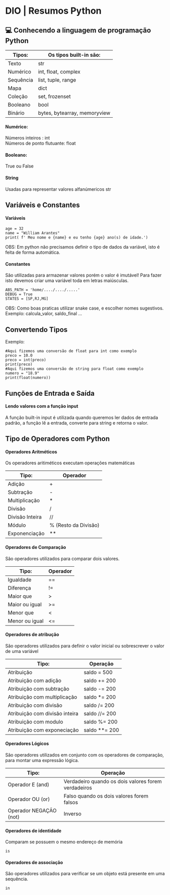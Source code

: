 # DIO | Resumos Python
## 💻 Conhecendo a linguagem de programação Python

| Tipos:   | Os tipos built-in são: |
|----------|---------------------|
| Texto    | str                 |
| Numérico | int, float, complex |
| Sequência| list, tuple, range  |
| Mapa | dict |
| Coleção | set, frozenset |
| Booleano | bool |
| Binário | bytes, bytearray, memoryview |

#### Numérico:  
Números inteiros : int  
Números de ponto flutuante: float 

#### Booleano:
True ou False 

#### String
Usadas para representar valores alfanúmericos
str

## Variáveis e Constantes

#### Variáveis
```
age = 32
name = "William Arantes"
print( f' Meu nome e {name} e eu tenho {age} ano(s) de idade.')
```
OBS: Em python não precisamos definir o tipo de dados da variável, isto é feita de forma automática. 

#### Constantes
São utilizadas para armazenar valores porém o valor é imutável! 
Para fazer isto devemos criar uma variável toda em letras maiúsculas.

```
ABS_PATH = 'home/..../..../.....'
DEBUG = True
STATES = [SP,RJ,MG]
```
OBS: Como boas praticas utilizar snake case, e escolher nomes sugestivos. Exemplo: calcula_valor, saldo_final ...

## Convertendo Tipos
Exemplo:
```
#Aqui fizemos uma conversão de float para int como exemplo
preco = 10.0
preco = int(preco)
print(preco)
#Aqui fizemos uma conversão de string para float como exemplo
numero = "18.9"
print(float(numero))
```
## Funções de Entrada e Saída

#### Lendo valores com a função input  
A função built-in input é utilizada quando queremos ler dados de entrada padrão, a função lê a entrada, converte para string
e retorna o valor.

## Tipo de Operadores com Python

#### Operadores Aritméticos

Os operadores aritiméticos executam operações matemáticas

| Tipo:   | Operador |
|----------|---------------------|
| Adição   | +                 |
| Subtração | - |
| Multiplicação| *  |
| Divisão | / |
| Divisão Inteira| // |
| Módulo | % (Resto da Divisão) |
| Exponenciação | ** |

#### Operadores de Comparação

São operadores utilizados para comparar dois valores.

| Tipo:   | Operador |
|----------|---------------------|
| Igualdade   | ==                |
| Diferença | != |
| Maior que | >  |
| Maior ou igual | >= |
| Menor que| < |
| Menor ou igual | <= |

#### Operadores de atribução

São operadores utilizados para definir o valor inicial ou sobrescrever o valor de uma variável

| Tipo:   | Operação |
|----------|---------------------|
| Atribuição   | saldo = 500           |
| Atribuição com adição | saldo += 200 |
| Atribuição com subtração | saldo -= 200 |
| Atribuição com multiplicação | saldo *= 200 |
| Atribuição com divisão | saldo /= 200 |
| Atribuição com divisão inteira| saldo //= 200 |
| Atribuição com modulo | saldo %= 200 |
| Atribuição com exponeciação | saldo **= 200 |

#### Operadores Lógicos

São operadores utilizados em conjunto com os operadores de comparação, para montar uma expressão lógica.

| Tipo:   | Operação |
|----------|---------------------|
| Operador E (and)   | Verdadeiro quando os dois valores forem verdadeiros|
| Operador OU (or) | Falso quando os dois valores forem falsos |
| Operador NEGAÇÃO (not) | Inverso 

#### Operadores de identidade

Comparam se possuem o mesmo endereço de memória
```
is
```
#### Operadores de associação

São operadores utilizados para verificar se um objeto está presente em uma sequência.
```
in
```

































